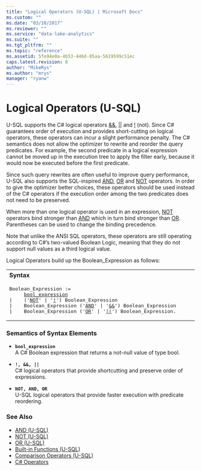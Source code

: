 ```yaml
---
title: "Logical Operators (U-SQL) | Microsoft Docs"
ms.custom: ""
ms.date: "03/10/2017"
ms.reviewer: ""
ms.service: "data-lake-analytics"
ms.suite: ""
ms.tgt_pltfrm: ""
ms.topic: "reference"
ms.assetid: 5fe94e0a-4b53-446d-85aa-5619599c51ec
caps.latest.revision: 8
author: "MikeRys"
ms.author: "mrys"
manager: "ryanw"
---
```

# Logical Operators (U-SQL)
U-SQL supports the C# logical operators [&&](https://msdn.microsoft.com/library/2a723cdk.aspx), [||](https://msdn.microsoft.com/library/6373h346.aspx) and [!](https://msdn.microsoft.com/library/f2kd6eb2.aspx) (not). Since C# guarantees order of execution and provides short-cutting on logical operators, these operators can incur a slight performance penalty. The C# semantics does not allow the optimizer to rewrite and reorder the query predicates. For example, the second predicate in a logical expression cannot be moved up in the execution tree to apply the filter early, because it would now be executed before the first predicate. 

Since such query rewrites are often useful to improve query performance, U-SQL also supports the SQL-inspired [AND](and-u-sql.md), [OR](or-u-sql.md) and [NOT](not-u-sql.md) operators. In order to give the optimizer better choices, these operators should be used instead of the C# operators if the execution order among the two predicates does not need to be preserved.  

When more than one logical operator is used in an expression, [NOT](not-u-sql.md) operators bind stronger than [AND](and-u-sql.md) which in turn bind stronger than [OR](or-u-sql.md). Parentheses can be used to change the binding precedence. 

Note that unlike the ANSI SQL operators, these operators are still operating according to C#’s two-valued Boolean Logic, meaning that they do not support null values as a third logical value. 

Logical Operators build up the Boolean_Expression as follows: 

<table><th align="left">Syntax</th><tr><td><pre>
Boolean_Expression :=                                                                                       
     <a href="#b_exp">bool_expression</a> 
|    ('<a href="#NOR">NOT</a>' | '<a href="#lops">!</a>') Boolean_Expression 
|    Boolean_Expression ('<a href="#NOR">AND</a>' | '<a href="#lops">&&</a>') Boolean_Expression 
|    Boolean_Expression ('<a href="#NOR">OR</a>' | '<a href="#lops">||</a>') Boolean_Expression.
</pre></td></tr></table>

### Semantics of Syntax Elements 
* <a name="b_exp"></a>**`bool_expression`**  
A C# Boolean expression that returns a not-null value of type bool.  

* <a name="lops"></a>**`!, &&, ||`**  
C# logical operators that provide shortcutting and preserve order of expressions. 
 
* <a name="NOR"></a>**`NOT, AND, OR`**   
U-SQL logical operators that provide faster execution with predicate reordering. 

### See Also 
* [AND (U-SQL)](and-u-sql.md)  
* [NOT (U-SQL)](not-u-sql.md)  
* [OR (U-SQL)](or-u-sql.md)  
* [Built-in Functions (U-SQL)](built-in-functions-u-sql.md) 
* [Comparison Operators (U-SQL)](comparison-operators-u-sql.md)  
* [C# Operators](https://msdn.microsoft.com/library/6a71f45d.aspx)  

